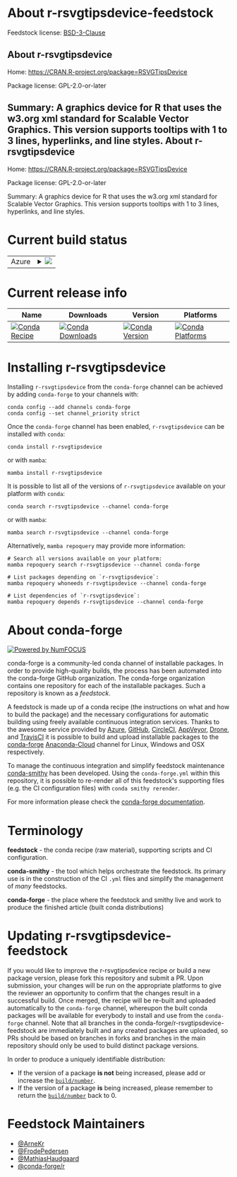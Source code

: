 About r-rsvgtipsdevice-feedstock
================================

Feedstock license: [BSD-3-Clause](https://github.com/conda-forge/r-rsvgtipsdevice-feedstock/blob/main/LICENSE.txt)

About r-rsvgtipsdevice
----------------------

Home: https://CRAN.R-project.org/package=RSVGTipsDevice

Package license: GPL-2.0-or-later

Summary: A graphics device for R that uses the w3.org xml standard for Scalable Vector Graphics.  This version supports tooltips with 1 to 3 lines, hyperlinks, and line styles.
About r-rsvgtipsdevice
----------------------

Home: https://CRAN.R-project.org/package=RSVGTipsDevice

Package license: GPL-2.0-or-later

Summary: A graphics device for R that uses the w3.org xml standard for Scalable Vector Graphics.  This version supports tooltips with 1 to 3 lines, hyperlinks, and line styles.

Current build status
====================


<table>
    
  <tr>
    <td>Azure</td>
    <td>
      <details>
        <summary>
          <a href="https://dev.azure.com/conda-forge/feedstock-builds/_build/latest?definitionId=5776&branchName=main">
            <img src="https://dev.azure.com/conda-forge/feedstock-builds/_apis/build/status/r-rsvgtipsdevice-feedstock?branchName=main">
          </a>
        </summary>
        <table>
          <thead><tr><th>Variant</th><th>Status</th></tr></thead>
          <tbody><tr>
              <td>linux_64_r_base4.2</td>
              <td>
                <a href="https://dev.azure.com/conda-forge/feedstock-builds/_build/latest?definitionId=5776&branchName=main">
                  <img src="https://dev.azure.com/conda-forge/feedstock-builds/_apis/build/status/r-rsvgtipsdevice-feedstock?branchName=main&jobName=linux&configuration=linux%20linux_64_r_base4.2" alt="variant">
                </a>
              </td>
            </tr><tr>
              <td>linux_64_r_base4.3</td>
              <td>
                <a href="https://dev.azure.com/conda-forge/feedstock-builds/_build/latest?definitionId=5776&branchName=main">
                  <img src="https://dev.azure.com/conda-forge/feedstock-builds/_apis/build/status/r-rsvgtipsdevice-feedstock?branchName=main&jobName=linux&configuration=linux%20linux_64_r_base4.3" alt="variant">
                </a>
              </td>
            </tr><tr>
              <td>osx_64_r_base4.2</td>
              <td>
                <a href="https://dev.azure.com/conda-forge/feedstock-builds/_build/latest?definitionId=5776&branchName=main">
                  <img src="https://dev.azure.com/conda-forge/feedstock-builds/_apis/build/status/r-rsvgtipsdevice-feedstock?branchName=main&jobName=osx&configuration=osx%20osx_64_r_base4.2" alt="variant">
                </a>
              </td>
            </tr><tr>
              <td>osx_64_r_base4.3</td>
              <td>
                <a href="https://dev.azure.com/conda-forge/feedstock-builds/_build/latest?definitionId=5776&branchName=main">
                  <img src="https://dev.azure.com/conda-forge/feedstock-builds/_apis/build/status/r-rsvgtipsdevice-feedstock?branchName=main&jobName=osx&configuration=osx%20osx_64_r_base4.3" alt="variant">
                </a>
              </td>
            </tr><tr>
              <td>win_64</td>
              <td>
                <a href="https://dev.azure.com/conda-forge/feedstock-builds/_build/latest?definitionId=5776&branchName=main">
                  <img src="https://dev.azure.com/conda-forge/feedstock-builds/_apis/build/status/r-rsvgtipsdevice-feedstock?branchName=main&jobName=win&configuration=win%20win_64_" alt="variant">
                </a>
              </td>
            </tr>
          </tbody>
        </table>
      </details>
    </td>
  </tr>
</table>

Current release info
====================

| Name | Downloads | Version | Platforms |
| --- | --- | --- | --- |
| [![Conda Recipe](https://img.shields.io/badge/recipe-r--rsvgtipsdevice-green.svg)](https://anaconda.org/conda-forge/r-rsvgtipsdevice) | [![Conda Downloads](https://img.shields.io/conda/dn/conda-forge/r-rsvgtipsdevice.svg)](https://anaconda.org/conda-forge/r-rsvgtipsdevice) | [![Conda Version](https://img.shields.io/conda/vn/conda-forge/r-rsvgtipsdevice.svg)](https://anaconda.org/conda-forge/r-rsvgtipsdevice) | [![Conda Platforms](https://img.shields.io/conda/pn/conda-forge/r-rsvgtipsdevice.svg)](https://anaconda.org/conda-forge/r-rsvgtipsdevice) |

Installing r-rsvgtipsdevice
===========================

Installing `r-rsvgtipsdevice` from the `conda-forge` channel can be achieved by adding `conda-forge` to your channels with:

```
conda config --add channels conda-forge
conda config --set channel_priority strict
```

Once the `conda-forge` channel has been enabled, `r-rsvgtipsdevice` can be installed with `conda`:

```
conda install r-rsvgtipsdevice
```

or with `mamba`:

```
mamba install r-rsvgtipsdevice
```

It is possible to list all of the versions of `r-rsvgtipsdevice` available on your platform with `conda`:

```
conda search r-rsvgtipsdevice --channel conda-forge
```

or with `mamba`:

```
mamba search r-rsvgtipsdevice --channel conda-forge
```

Alternatively, `mamba repoquery` may provide more information:

```
# Search all versions available on your platform:
mamba repoquery search r-rsvgtipsdevice --channel conda-forge

# List packages depending on `r-rsvgtipsdevice`:
mamba repoquery whoneeds r-rsvgtipsdevice --channel conda-forge

# List dependencies of `r-rsvgtipsdevice`:
mamba repoquery depends r-rsvgtipsdevice --channel conda-forge
```


About conda-forge
=================

[![Powered by
NumFOCUS](https://img.shields.io/badge/powered%20by-NumFOCUS-orange.svg?style=flat&colorA=E1523D&colorB=007D8A)](https://numfocus.org)

conda-forge is a community-led conda channel of installable packages.
In order to provide high-quality builds, the process has been automated into the
conda-forge GitHub organization. The conda-forge organization contains one repository
for each of the installable packages. Such a repository is known as a *feedstock*.

A feedstock is made up of a conda recipe (the instructions on what and how to build
the package) and the necessary configurations for automatic building using freely
available continuous integration services. Thanks to the awesome service provided by
[Azure](https://azure.microsoft.com/en-us/services/devops/), [GitHub](https://github.com/),
[CircleCI](https://circleci.com/), [AppVeyor](https://www.appveyor.com/),
[Drone](https://cloud.drone.io/welcome), and [TravisCI](https://travis-ci.com/)
it is possible to build and upload installable packages to the
[conda-forge](https://anaconda.org/conda-forge) [Anaconda-Cloud](https://anaconda.org/)
channel for Linux, Windows and OSX respectively.

To manage the continuous integration and simplify feedstock maintenance
[conda-smithy](https://github.com/conda-forge/conda-smithy) has been developed.
Using the ``conda-forge.yml`` within this repository, it is possible to re-render all of
this feedstock's supporting files (e.g. the CI configuration files) with ``conda smithy rerender``.

For more information please check the [conda-forge documentation](https://conda-forge.org/docs/).

Terminology
===========

**feedstock** - the conda recipe (raw material), supporting scripts and CI configuration.

**conda-smithy** - the tool which helps orchestrate the feedstock.
                   Its primary use is in the construction of the CI ``.yml`` files
                   and simplify the management of *many* feedstocks.

**conda-forge** - the place where the feedstock and smithy live and work to
                  produce the finished article (built conda distributions)


Updating r-rsvgtipsdevice-feedstock
===================================

If you would like to improve the r-rsvgtipsdevice recipe or build a new
package version, please fork this repository and submit a PR. Upon submission,
your changes will be run on the appropriate platforms to give the reviewer an
opportunity to confirm that the changes result in a successful build. Once
merged, the recipe will be re-built and uploaded automatically to the
`conda-forge` channel, whereupon the built conda packages will be available for
everybody to install and use from the `conda-forge` channel.
Note that all branches in the conda-forge/r-rsvgtipsdevice-feedstock are
immediately built and any created packages are uploaded, so PRs should be based
on branches in forks and branches in the main repository should only be used to
build distinct package versions.

In order to produce a uniquely identifiable distribution:
 * If the version of a package **is not** being increased, please add or increase
   the [``build/number``](https://docs.conda.io/projects/conda-build/en/latest/resources/define-metadata.html#build-number-and-string).
 * If the version of a package **is** being increased, please remember to return
   the [``build/number``](https://docs.conda.io/projects/conda-build/en/latest/resources/define-metadata.html#build-number-and-string)
   back to 0.

Feedstock Maintainers
=====================

* [@ArneKr](https://github.com/ArneKr/)
* [@FrodePedersen](https://github.com/FrodePedersen/)
* [@MathiasHaudgaard](https://github.com/MathiasHaudgaard/)
* [@conda-forge/r](https://github.com/conda-forge/r/)

